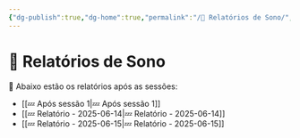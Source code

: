 ```yaml
---
{"dg-publish":true,"dg-home":true,"permalink":"/🌙 Relatórios de Sono/","tags":["gardenEntry"],"dgPassFrontmatter":true}
---
```


# 🌙 Relatórios de Sono

🛌 Abaixo estão os relatórios após as sessões:

- [[💤 Após sessão 1\|💤 Após sessão 1]]
- [[💤 Relatório - 2025-06-14\|💤 Relatório - 2025-06-14]]
- [[💤 Relatório - 2025-06-15\|💤 Relatório - 2025-06-15]]